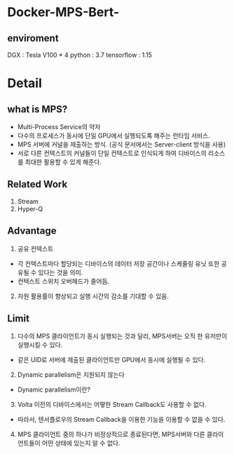 # Docker-MPS-Bert-

## enviroment
DGX : Tesla V100 * 4
python : 3.7
tensorflow : 1.15

# Detail
## what is MPS?
- Multi-Process Service의 약자
- 다수의 프로세스가 동시에 단일 GPU에서 실행되도록 해주는 런타임 서비스.
- MPS 서버에 커널을 제출하는 방식.
  (공식 문서에서는 Server-client 방식을 사용)
-	서로 다른 컨텍스트의 커널들이 단일 컨텍스트로 인식되게 하여 디바이스의 리소스를 최대한 활용할 수 있게 해준다.

## Related Work
1. Stream
2. Hyper-Q

## Advantage
1. 공유 컨텍스트
  - 각 컨텍스트마다 할당되는 디바이스의 데이터 저장 공간이나 스케줄링 유닛 또한 공유될 수 있다는 것을 의미.
  - 컨텍스트 스위치 오버헤드가 줄어듬.
2. 자원 활용률이 향상되고 실행 시간의 감소를 기대할 수 있음.

## Limit
1. 다수의 MPS 클라이언트가 동시 실행되는 것과 달리, MPS서버는 오직 한 유저만이 실행시킬 수 있다.
  - 같은 UID로 서버에 제출된 클라이언트만 GPU에서 동시에 실행될 수 있다.
2. Dynamic parallelism은 지원되지 않는다
  - Dynamic parallelism이란?
3. Volta 이전의 디바이스에서는 어떻한 Stream Callback도 사용할 수 없다.
  - 따라서, 텐서플로우의 Stream Callback을 이용한 기능을 이용할 수 없을 수 있다.
4. MPS 클라이언트 중의 하나가 비정상적으로 종료된다면, MPS서버와 다른 클라이언트들이 어떤 상태에 있는지 알 수 없다.
